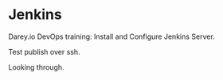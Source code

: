 # Jenkins
Darey.io DevOps training: Install and Configure Jenkins Server.

Test publish over ssh.

Looking through.
